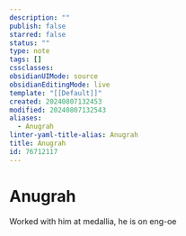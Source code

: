 ```yaml
---
description: ""
publish: false
starred: false
status: ""
type: note
tags: []
cssclasses: 
obsidianUIMode: source
obsidianEditingMode: live
template: "[[Default]]"
created: 20240807132453
modified: 20240807132543
aliases:
  - Anugrah
linter-yaml-title-alias: Anugrah
title: Anugrah
id: 76712117
---
```


# Anugrah

Worked with him at medallia, he is on eng-oe
